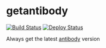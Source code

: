 # getantibody

[![Build Status](https://img.shields.io/circleci/project/caarlos0/getantibody/master.svg?style=flat-square)](https://circleci.com/gh/caarlos0/getantibody) [![Deploy Status](https://img.shields.io/badge/ElasticBeanstalk-undeployed-red.svg?style=flat-square)](http://antibody.elasticbeanstalk.com)

Always get the latest [antibody](http://github.com/caarlos0/antibody) version
